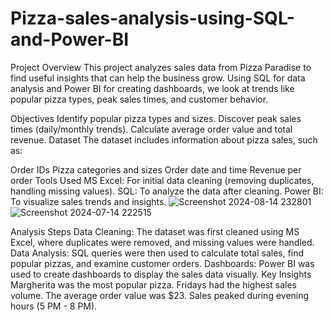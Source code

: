 # Pizza-sales-analysis-using-SQL-and-Power-BI


Project Overview
This project analyzes sales data from Pizza Paradise to find useful insights that can help the business grow. Using SQL for data analysis and Power BI for creating dashboards, we look at trends like popular pizza types, peak sales times, and customer behavior.

Objectives
Identify popular pizza types and sizes.
Discover peak sales times (daily/monthly trends).
Calculate average order value and total revenue.
Dataset
The dataset includes information about pizza sales, such as:

Order IDs
Pizza categories and sizes
Order date and time
Revenue per order
Tools Used
MS Excel: For initial data cleaning (removing duplicates, handling missing values).
SQL: To analyze the data after cleaning.
Power BI: To visualize sales trends and insights.
![Screenshot 2024-08-14 232801](https://github.com/user-attachments/assets/d6d8ba44-0398-4b80-889c-3c5732330194)
![Screenshot 2024-07-14 222515](https://github.com/user-attachments/assets/2f5c3de0-e318-4616-9d49-4ecee7e5b00b)



Analysis Steps
Data Cleaning: The dataset was first cleaned using MS Excel, where duplicates were removed, and missing values were handled.
Data Analysis: SQL queries were then used to calculate total sales, find popular pizzas, and examine customer orders.
Dashboards: Power BI was used to create dashboards to display the sales data visually.
Key Insights
Margherita was the most popular pizza.
Fridays had the highest sales volume.
The average order value was $23.
Sales peaked during evening hours (5 PM - 8 PM).
